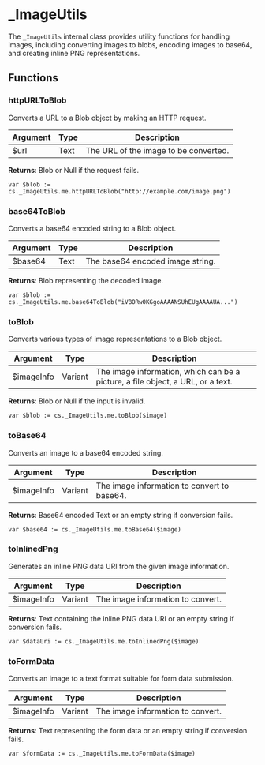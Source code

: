 # _ImageUtils

The `_ImageUtils` internal class provides utility functions for handling images, including converting images to blobs, encoding images to base64, and creating inline PNG representations. 

## Functions

### httpURLToBlob

Converts a URL to a Blob object by making an HTTP request.

| Argument | Type | Description |
|----------|------|-------------|
| $url     | Text | The URL of the image to be converted. |

**Returns**: Blob or Null if the request fails.

```4d
var $blob := cs._ImageUtils.me.httpURLToBlob("http://example.com/image.png")
```

### base64ToBlob

Converts a base64 encoded string to a Blob object.

| Argument    | Type | Description                          |
|-------------|------|--------------------------------------|
| $base64     | Text | The base64 encoded image string.    |

**Returns**: Blob representing the decoded image.

```4d
var $blob := cs._ImageUtils.me.base64ToBlob("iVBORw0KGgoAAAANSUhEUgAAAAUA...")
```

### toBlob

Converts various types of image representations to a Blob object.

| Argument      | Type    | Description                              |
|---------------|---------|------------------------------------------|
| $imageInfo    | Variant | The image information, which can be a picture, a file object, a URL, or a text. |

**Returns**: Blob or Null if the input is invalid.

```4d
var $blob := cs._ImageUtils.me.toBlob($image)
```

### toBase64

Converts an image to a base64 encoded string.

| Argument      | Type    | Description                              |
|---------------|---------|------------------------------------------|
| $imageInfo    | Variant | The image information to convert to base64. |

**Returns**: Base64 encoded Text or an empty string if conversion fails.

```4d
var $base64 := cs._ImageUtils.me.toBase64($image)
```

### toInlinedPng

Generates an inline PNG data URI from the given image information.

| Argument      | Type    | Description                              |
|---------------|---------|------------------------------------------|
| $imageInfo    | Variant | The image information to convert.       |

**Returns**: Text containing the inline PNG data URI or an empty string if conversion fails.

```4d
var $dataUri := cs._ImageUtils.me.toInlinedPng($image)
```

### toFormData

Converts an image to a text format suitable for form data submission.

| Argument      | Type    | Description                              |
|---------------|---------|------------------------------------------|
| $imageInfo    | Variant | The image information to convert.       |

**Returns**: Text representing the form data or an empty string if conversion fails.

```4d
var $formData := cs._ImageUtils.me.toFormData($image)
```